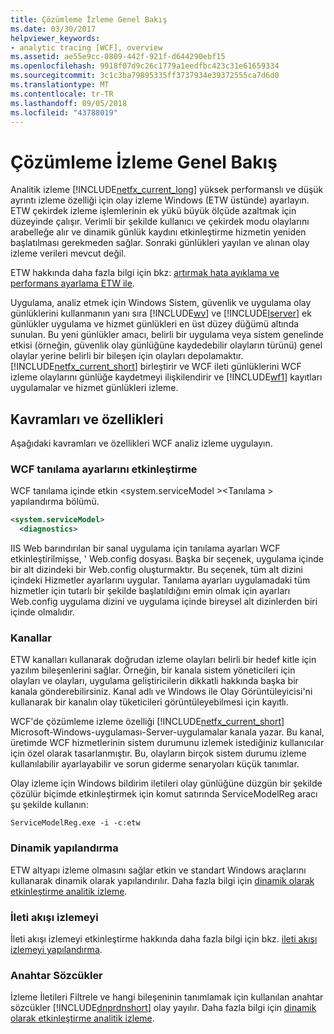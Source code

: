 ```yaml
---
title: Çözümleme İzleme Genel Bakış
ms.date: 03/30/2017
helpviewer_keywords:
- analytic tracing [WCF], overview
ms.assetid: ae55e9cc-0809-442f-921f-d644290ebf15
ms.openlocfilehash: 9918f07d9c26c1779a1eedfbc423c31e61659334
ms.sourcegitcommit: 3c1c3ba79895335ff3737934e39372555ca7d6d0
ms.translationtype: MT
ms.contentlocale: tr-TR
ms.lasthandoff: 09/05/2018
ms.locfileid: "43788019"
---
```

# <a name="analytic-tracing-overview"></a>Çözümleme İzleme Genel Bakış
Analitik izleme [!INCLUDE[netfx_current_long](../../../../../includes/netfx-current-long-md.md)] yüksek performanslı ve düşük ayrıntı izleme özelliği için olay izleme Windows (ETW üstünde) ayarlayın. ETW çekirdek izleme işlemlerinin ek yükü büyük ölçüde azaltmak için düzeyinde çalışır. Verimli bir şekilde kullanıcı ve çekirdek modu olaylarını arabelleğe alır ve dinamik günlük kaydını etkinleştirme hizmetin yeniden başlatılması gerekmeden sağlar. Sonraki günlükleri yayılan ve alınan olay izleme verileri mevcut değil.  
  
 ETW hakkında daha fazla bilgi için bkz: [artırmak hata ayıklama ve performans ayarlama ETW ile](https://go.microsoft.com/fwlink/?LinkId=164781).  
  
 Uygulama, analiz etmek için Windows Sistem, güvenlik ve uygulama olay günlüklerini kullanmanın yanı sıra [!INCLUDE[wv](../../../../../includes/wv-md.md)] ve [!INCLUDE[lserver](../../../../../includes/lserver-md.md)] ek günlükler uygulama ve hizmet günlükleri en üst düzey düğümü altında sunulan. Bu yeni günlükler amacı, belirli bir uygulama veya sistem genelinde etkisi (örneğin, güvenlik olay günlüğüne kaydedebilir olayların türünü) genel olaylar yerine belirli bir bileşen için olayları depolamaktır. [!INCLUDE[netfx_current_short](../../../../../includes/netfx-current-short-md.md)] birleştirir ve WCF ileti günlüklerini WCF izleme olaylarını günlüğe kaydetmeyi ilişkilendirir ve [!INCLUDE[wf1](../../../../../includes/wf1-md.md)] kayıtları uygulamalar ve hizmet günlükleri izleme.  
  
## <a name="concepts-and-capabilities"></a>Kavramları ve özellikleri  
 Aşağıdaki kavramları ve özellikleri WCF analiz izleme uygulayın.  
  
### <a name="enabling-wcf-diagnostics-settings"></a>WCF tanılama ayarlarını etkinleştirme  
 WCF tanılama içinde etkin \<system.serviceModel >\<Tanılama > yapılandırma bölümü.  
  
```xml  
<system.serviceModel>  
  <diagnostics>  
```  
  
 IIS Web barındırılan bir sanal uygulama için tanılama ayarları WCF etkinleştirilmişse, ' Web.config dosyası. Başka bir seçenek, uygulama içinde bir alt dizindeki bir Web.config oluşturmaktır.  Bu seçenek, tüm alt dizini içindeki Hizmetler ayarlarını uygular.  Tanılama ayarları uygulamadaki tüm hizmetler için tutarlı bir şekilde başlatıldığını emin olmak için ayarları Web.config uygulama dizini ve uygulama içinde bireysel alt dizinlerden biri içinde olmalıdır.  
  
### <a name="channels"></a>Kanallar  
 ETW kanalları kullanarak doğrudan izleme olayları belirli bir hedef kitle için yazılım bileşenlerini sağlar. Örneğin, bir kanala sistem yöneticileri için olayları ve olayları, uygulama geliştiricilerin dikkatli hakkında başka bir kanala gönderebilirsiniz. Kanal adlı ve Windows ile Olay Görüntüleyicisi'ni kullanarak bir kanalın olay tüketicileri görüntüleyebilmesi için kayıtlı.  
  
 WCF'de çözümleme izleme özelliği [!INCLUDE[netfx_current_short](../../../../../includes/netfx-current-short-md.md)] Microsoft-Windows-uygulaması-Server-uygulamalar kanala yazar. Bu kanal, üretimde WCF hizmetlerinin sistem durumunu izlemek istediğiniz kullanıcılar için özel olarak tasarlanmıştır. Bu, olayların birçok sistem durumu izleme kullanılabilir ayarlayabilir ve sorun giderme senaryoları küçük tanımlar.  
  
 Olay izleme için Windows bildirim iletileri olay günlüğüne düzgün bir şekilde çözülür biçimde etkinleştirmek için komut satırında ServiceModelReg aracı şu şekilde kullanın:  
  
 `ServiceModelReg.exe -i -c:etw`  
  
### <a name="dynamic-configuration"></a>Dinamik yapılandırma  
 ETW altyapı izleme olmasını sağlar etkin ve standart Windows araçlarını kullanarak dinamik olarak yapılandırılır. Daha fazla bilgi için [dinamik olarak etkinleştirme analitik izleme](../../../../../docs/framework/wcf/diagnostics/etw/dynamically-enabling-analytic-tracing.md).  
  
### <a name="message-flow-tracing"></a>İleti akışı izlemeyi  
 İleti akışı izlemeyi etkinleştirme hakkında daha fazla bilgi için bkz. [ileti akışı izlemeyi yapılandırma](../../../../../docs/framework/wcf/diagnostics/etw/configuring-message-flow-tracing.md).  
  
### <a name="keywords"></a>Anahtar Sözcükler  
 İzleme İletileri Filtrele ve hangi bileşeninin tanımlamak için kullanılan anahtar sözcükler [!INCLUDE[dnprdnshort](../../../../../includes/dnprdnshort-md.md)] olay yayılır. Daha fazla bilgi için [dinamik olarak etkinleştirme analitik izleme](../../../../../docs/framework/wcf/diagnostics/etw/dynamically-enabling-analytic-tracing.md).
